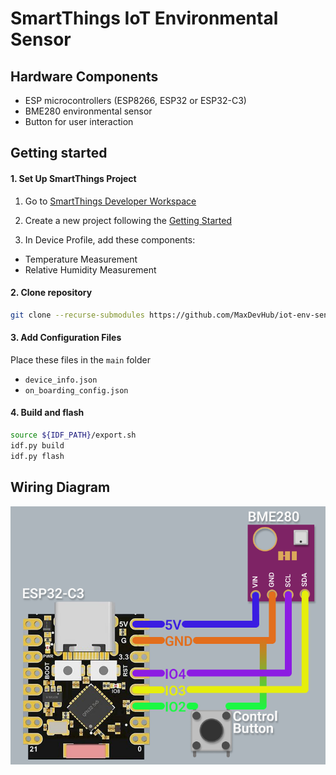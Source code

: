 # SmartThings IoT Environmental Sensor

## Hardware Components

- ESP microcontrollers (ESP8266, ESP32 or ESP32-C3)
- BME280 environmental sensor
- Button for user interaction

## Getting started

#### 1. Set Up SmartThings Project 

1. Go to [SmartThings Developer Workspace](https://developer.smartthings.com/workspace/)

2. Create a new project following the [Getting Started](https://github.com/SmartThingsCommunity/st-device-sdk-c/blob/main/doc/getting_started.md)

3. In Device Profile, add these components:
- Temperature Measurement
- Relative Humidity Measurement

#### 2. Clone repository

```bash
git clone --recurse-submodules https://github.com/MaxDevHub/iot-env-sensor.git
```

#### 3. Add Configuration Files

Place these files in the `main` folder
- `device_info.json`
- `on_boarding_config.json`

#### 4. Build and flash

```bash
source ${IDF_PATH}/export.sh 
idf.py build 
idf.py flash
```

## Wiring Diagram

![Wiring](./assets/images/scheme.png)
